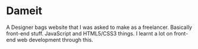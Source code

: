 Dameit
======

A Designer bags website that I was asked to make as a freelancer. 
Basically front-end stuff. 
JavaScript and HTML5/CSS3 things.
I learnt a lot on front-end web development through this.

